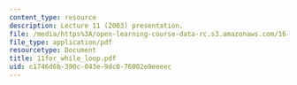 ```yaml
---
content_type: resource
description: Lecture 11 (2003) presentation.
file: /media/https%3A/open-learning-course-data-rc.s3.amazonaws.com/16-01-unified-engineering-i-ii-iii-iv-fall-2005-spring-2006/c1746d6b390c043e9dc076002e9eeeec_11for_while_loop.pdf
file_type: application/pdf
resourcetype: Document
title: 11for_while_loop.pdf
uid: c1746d6b-390c-043e-9dc0-76002e9eeeec
---
```

